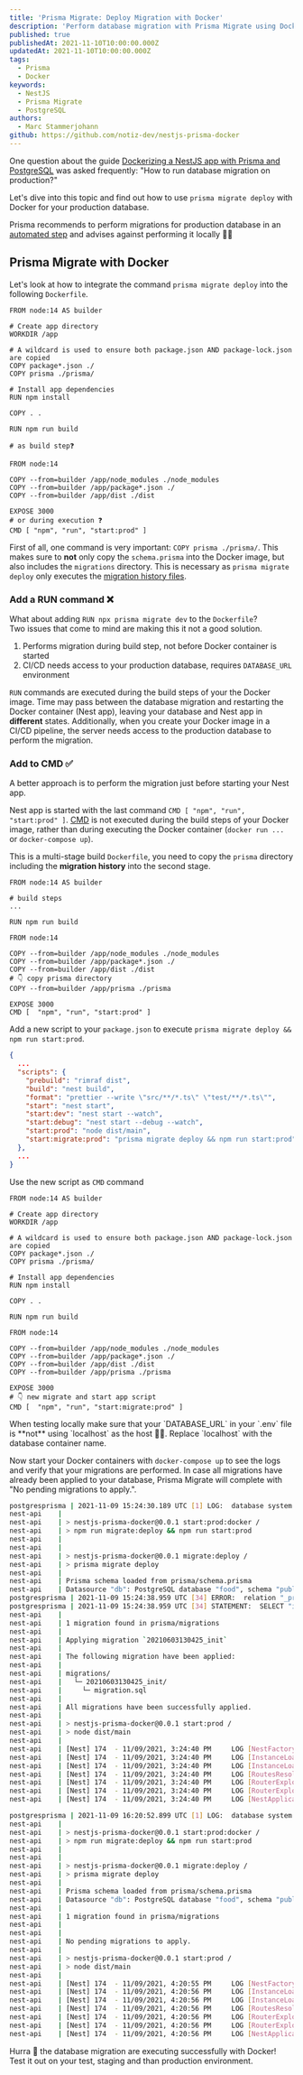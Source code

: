 ```yaml
---
title: 'Prisma Migrate: Deploy Migration with Docker'
description: 'Perform database migration with Prisma Migrate using Docker'
published: true
publishedAt: 2021-11-10T10:00:00.000Z
updatedAt: 2021-11-10T10:00:00.000Z
tags:
  - Prisma
  - Docker
keywords:
  - NestJS
  - Prisma Migrate
  - PostgreSQL
authors:
  - Marc Stammerjohann
github: https://github.com/notiz-dev/nestjs-prisma-docker
---
```


One question about the guide [Dockerizing a NestJS app with Prisma and PostgreSQL](/blog/dockerizing-nestjs-with-prisma-and-postgresql) was asked frequently: "How to run database migration on production?"

Let's dive into this topic and find out how to use `prisma migrate deploy` with Docker for your production database.

Prisma recommends to perform migrations for production database in an [automated step](https://www.prisma.io/docs/concepts/components/prisma-migrate#production-and-testing-environments) and advises against performing it locally 🙅‍♂️

## Prisma Migrate with Docker

Let's look at how to integrate the command `prisma migrate deploy` into the following `Dockerfile`.

<div shortcode="code" tabs="Dockerfile">

```docker
FROM node:14 AS builder

# Create app directory
WORKDIR /app

# A wildcard is used to ensure both package.json AND package-lock.json are copied
COPY package*.json ./
COPY prisma ./prisma/

# Install app dependencies
RUN npm install

COPY . .

RUN npm run build

# as build step❓

FROM node:14

COPY --from=builder /app/node_modules ./node_modules
COPY --from=builder /app/package*.json ./
COPY --from=builder /app/dist ./dist

EXPOSE 3000
# or during execution ❓
CMD [ "npm", "run", "start:prod" ]
```

</div>

First of all, one command is very important: `COPY prisma ./prisma/`. This makes sure to **not** only copy the `schema.prisma` into the Docker image, but also includes the `migrations` directory. This is necessary as `prisma migrate deploy` only executes the [migration history files](https://www.prisma.io/docs/concepts/components/prisma-migrate#source-controlling-the-migration-history).

### Add a RUN command ❌

What about adding `RUN npx prisma migrate dev` to the `Dockerfile`?  
Two issues that come to mind are making this it not a good solution.

1. Performs migration during build step, not before Docker container is started
2. CI/CD needs access to your production database, requires `DATABASE_URL` environment

`RUN` commands are executed during the build steps of your the Docker image. Time may pass between the database migration and restarting the Docker container (Nest app), leaving your database and Nest app in **different** states. Additionally, when you create your Docker image in a CI/CD pipeline, the server needs access to the production database to perform the migration.

### Add to CMD ✅

A better approach is to perform the migration just before starting your Nest app.

Nest app is started with the last command `CMD [ "npm", "run", "start:prod" ]`. [CMD](https://docs.docker.com/engine/reference/builder/#cmd) is not executed during the build steps of your Docker image, rather than during executing the Docker container (`docker run ...` or `docker-compose up`).

This is a multi-stage build `Dockerfile`, you need to copy the `prisma` directory including the **migration history** into the second stage.

<div shortcode="code" tabs="Dockerfile">

```docker
FROM node:14 AS builder

# build steps
...

RUN npm run build

FROM node:14

COPY --from=builder /app/node_modules ./node_modules
COPY --from=builder /app/package*.json ./
COPY --from=builder /app/dist ./dist
# 👇 copy prisma directory
COPY --from=builder /app/prisma ./prisma

EXPOSE 3000
CMD [  "npm", "run", "start:prod" ]
```

</div>


Add a new script to your `package.json` to execute `prisma migrate deploy && npm run start:prod`.

<div shortcode="code" tabs="package.json">

```json
{
  ...
  "scripts": {
    "prebuild": "rimraf dist",
    "build": "nest build",
    "format": "prettier --write \"src/**/*.ts\" \"test/**/*.ts\"",
    "start": "nest start",
    "start:dev": "nest start --watch",
    "start:debug": "nest start --debug --watch",
    "start:prod": "node dist/main",
    "start:migrate:prod": "prisma migrate deploy && npm run start:prod", // new script 👈
  },
  ...
}
```

</div>

Use the new script as `CMD` command

<div shortcode="code" tabs="Dockerfile">

```docker
FROM node:14 AS builder

# Create app directory
WORKDIR /app

# A wildcard is used to ensure both package.json AND package-lock.json are copied
COPY package*.json ./
COPY prisma ./prisma/

# Install app dependencies
RUN npm install

COPY . .

RUN npm run build

FROM node:14

COPY --from=builder /app/node_modules ./node_modules
COPY --from=builder /app/package*.json ./
COPY --from=builder /app/dist ./dist
COPY --from=builder /app/prisma ./prisma

EXPOSE 3000
# 👇 new migrate and start app script
CMD [  "npm", "run", "start:migrate:prod" ]
```

</div>

<div shortcode="note" type="warn">
When testing locally make sure that your `DATABASE_URL` in your `.env` file is **not** using `localhost` as the host 🙅‍♂️. Replace `localhost` with the database container name.
</div>

Now start your Docker containers with `docker-compose up` to see the logs and verify that your migrations are performed. In case all migrations have already been applied to your database, Prisma Migrate will complete with "No pending migrations to apply.".

<div shortcode="code" tabs="Migrations performed,No pending migrations">

```bash
postgresprisma | 2021-11-09 15:24:30.189 UTC [1] LOG:  database system is ready to accept connections
nest-api    | 
nest-api    | > nestjs-prisma-docker@0.0.1 start:prod:docker /
nest-api    | > npm run migrate:deploy && npm run start:prod
nest-api    | 
nest-api    | 
nest-api    | > nestjs-prisma-docker@0.0.1 migrate:deploy /
nest-api    | > prisma migrate deploy
nest-api    | 
nest-api    | Prisma schema loaded from prisma/schema.prisma
nest-api    | Datasource "db": PostgreSQL database "food", schema "public" at "postgresprisma:5432"
postgresprisma | 2021-11-09 15:24:38.959 UTC [34] ERROR:  relation "_prisma_migrations" does not exist at character 126
postgresprisma | 2021-11-09 15:24:38.959 UTC [34] STATEMENT:  SELECT "id", "checksum", "finished_at", "migration_name", "logs", "rolled_back_at", "started_at", "applied_steps_count" FROM "_prisma_migrations" ORDER BY "started_at" ASC
nest-api    | 
nest-api    | 1 migration found in prisma/migrations
nest-api    | 
nest-api    | Applying migration `20210603130425_init`
nest-api    | 
nest-api    | The following migration have been applied:
nest-api    | 
nest-api    | migrations/
nest-api    |   └─ 20210603130425_init/
nest-api    |     └─ migration.sql
nest-api    |       
nest-api    | All migrations have been successfully applied.
nest-api    | 
nest-api    | > nestjs-prisma-docker@0.0.1 start:prod /
nest-api    | > node dist/main
nest-api    | 
nest-api    | [Nest] 174  - 11/09/2021, 3:24:40 PM     LOG [NestFactory] Starting Nest application...
nest-api    | [Nest] 174  - 11/09/2021, 3:24:40 PM     LOG [InstanceLoader] PrismaModule dependencies initialized +73ms
nest-api    | [Nest] 174  - 11/09/2021, 3:24:40 PM     LOG [InstanceLoader] AppModule dependencies initialized +0ms
nest-api    | [Nest] 174  - 11/09/2021, 3:24:40 PM     LOG [RoutesResolver] AppController {/}: +14ms
nest-api    | [Nest] 174  - 11/09/2021, 3:24:40 PM     LOG [RouterExplorer] Mapped {/, GET} route +7ms
nest-api    | [Nest] 174  - 11/09/2021, 3:24:40 PM     LOG [RouterExplorer] Mapped {/foods, GET} route +1ms
nest-api    | [Nest] 174  - 11/09/2021, 3:24:40 PM     LOG [NestApplication] Nest application successfully started +65ms
```
```bash
postgresprisma | 2021-11-09 16:20:52.899 UTC [1] LOG:  database system is ready to accept connections
nest-api    | 
nest-api    | > nestjs-prisma-docker@0.0.1 start:prod:docker /
nest-api    | > npm run migrate:deploy && npm run start:prod
nest-api    | 
nest-api    | 
nest-api    | > nestjs-prisma-docker@0.0.1 migrate:deploy /
nest-api    | > prisma migrate deploy
nest-api    | 
nest-api    | Prisma schema loaded from prisma/schema.prisma
nest-api    | Datasource "db": PostgreSQL database "food", schema "public" at "postgresprisma:5432"
nest-api    | 
nest-api    | 1 migration found in prisma/migrations
nest-api    | 
nest-api    | 
nest-api    | No pending migrations to apply.
nest-api    | 
nest-api    | > nestjs-prisma-docker@0.0.1 start:prod /
nest-api    | > node dist/main
nest-api    | 
nest-api    | [Nest] 174  - 11/09/2021, 4:20:55 PM     LOG [NestFactory] Starting Nest application...
nest-api    | [Nest] 174  - 11/09/2021, 4:20:56 PM     LOG [InstanceLoader] PrismaModule dependencies initialized +69ms
nest-api    | [Nest] 174  - 11/09/2021, 4:20:56 PM     LOG [InstanceLoader] AppModule dependencies initialized +1ms
nest-api    | [Nest] 174  - 11/09/2021, 4:20:56 PM     LOG [RoutesResolver] AppController {/}: +12ms
nest-api    | [Nest] 174  - 11/09/2021, 4:20:56 PM     LOG [RouterExplorer] Mapped {/, GET} route +8ms
nest-api    | [Nest] 174  - 11/09/2021, 4:20:56 PM     LOG [RouterExplorer] Mapped {/foods, GET} route +1ms
nest-api    | [Nest] 174  - 11/09/2021, 4:20:56 PM     LOG [NestApplication] Nest application successfully started +62ms
```

</div>

Hurra 🎉 the database migration are executing successfully with Docker! Test it out on your test, staging and than production environment.